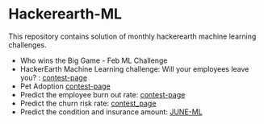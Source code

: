 # Hackerearth-ML
This repository contains solution of monthly hackerearth machine learning challenges.

* Who wins the Big Game - Feb ML Challenge
* HackerEarth Machine Learning challenge: Will your employees leave you? : [contest-page](https://www.hackerearth.com/challenges/competitive/hackerearth-machine-learning-challenge-predict-employee-attrition-rate/)
* Pet Adoption [contest-page](https://www.hackerearth.com/problem/machine-learning/pet-adoption-9-5838c75b/?layout=old)
* Predict the employee burn out rate: [contest-page](https://www.hackerearth.com/challenges/competitive/hackerearth-machine-learning-challenge-predict-burnout-rate/machine-learning/predict-the-employee-burn-out-rate-7-6340b4e3/)
* Predict the churn risk rate: [contest_page](https://www.hackerearth.com/challenges/competitive/hackerearth-machine-learning-challenge-predict-customer-churn/machine-learning/predict-the-churn-risk-rate-11-fb7a760d/)
* Predict the condition and insurance amount: [JUNE-ML](https://www.hackerearth.com/challenges/competitive/hackerearth-machine-learning-challenge-vehicle-insurance-claim/machine-learning/predict-the-condition-and-insurance-amount-21-fb647347/)
